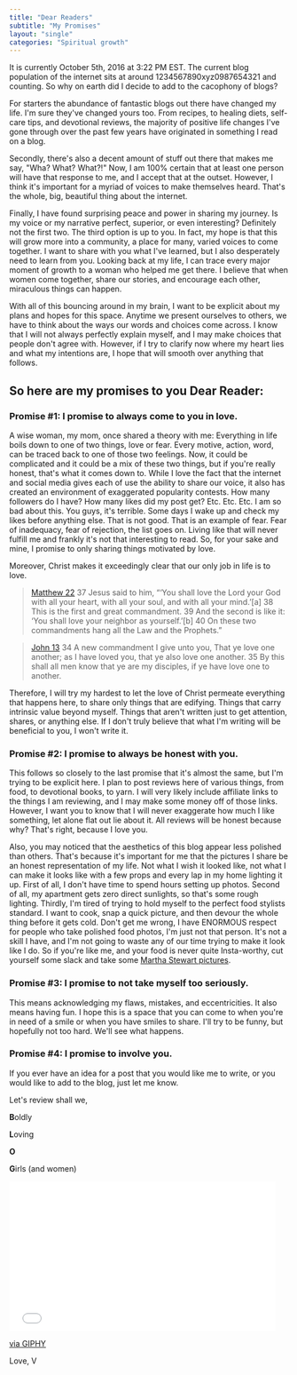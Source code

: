 ```yaml
---
title: "Dear Readers"
subtitle: "My Promises"
layout: "single"
categories: "Spiritual growth"
---
```

It is currently October 5th, 2016 at 3:22 PM EST. The current blog population of the internet sits at around 1234567890xyz0987654321 and counting. So why on earth did I decide to add to the cacophony of blogs?

For starters the abundance of fantastic blogs out there have changed my life. I'm sure they've changed yours too. From recipes, to healing diets, self-care tips, and devotional reviews, the majority of positive life changes I've gone through over the past few years have originated in something I read on a blog.

Secondly, there's also a decent amount of stuff out there that makes me say, "Wha? What? What?!" Now, I am 100% certain that at least one person will have that response to me, and I accept that at the outset. However, I think it's important for a myriad of voices to make themselves heard. That's the whole, big, beautiful thing about the internet.

Finally, I have found surprising peace and power in sharing my journey. Is my voice or my narrative perfect, superior, or even interesting? Definitely not the first two. The third option is up to you. In fact, my hope is that this will grow more into a community, a place for many, varied voices to come together. I want to share with you what I've learned, but I also desperately need to learn from you. Looking back at my life, I can trace every major moment of growth to a woman who helped me get there. I believe that when women come together, share our stories, and encourage each other, miraculous things can happen.

With all of this bouncing around in my brain, I want to be explicit about my plans and hopes for this space. Anytime we present ourselves to others, we have to think about the ways our words and choices come across. I know that I will not always perfectly explain myself, and I may make choices that people don't agree with. However, if I try to clarify now where my heart lies and what my intentions are, I hope that will smooth over anything that follows.

## So here are my promises to you Dear Reader:

### Promise #1: I promise to always come to you in love.

A wise woman, my mom, once shared a theory with me: Everything in life boils down to one of two things, love or fear. Every motive, action, word, can be traced back to one of those two feelings. Now, it could be complicated and it could be a mix of these two things, but if you're really honest, that's what it comes down to. While I love the fact that the internet and social media gives each of use the ability to share our voice, it also has created an environment of exaggerated popularity contests. How many followers do I have? How many likes did my post get? Etc. Etc. Etc. I am so bad about this. You guys, it's terrible. Some days I wake up and check my likes before anything else. That is not good. That is an example of fear. Fear of inadequacy, fear of rejection, the list goes on. Living like that will never fulfill me and frankly it's not that interesting to read. So, for your sake and mine, I promise to only sharing things motivated by love.

Moreover, Christ makes it exceedingly clear that our only job in life is to love.

>[Matthew 22](https://www.biblegateway.com/passage/?search=Matthew+22&version=NKJV) 37 Jesus said to him, “‘You shall love the Lord your God with all your heart, with all your soul, and with all your mind.’[a] 38 This is the first and great commandment. 39 And the second is like it: ‘You shall love your neighbor as yourself.’[b] 40 On these two commandments hang all the Law and the Prophets.”

>[John 13](https://www.biblegateway.com/passage/?search=John+13&version=KJV) 34 A new commandment I give unto you, That ye love one another; as I have loved you, that ye also love one another. 35 By this shall all men know that ye are my disciples, if ye have love one to another.

Therefore, I will try my hardest to let the love of Christ permeate everything that happens here, to share only things that are edifying. Things that carry intrinsic value beyond myself. Things that aren't written just to get attention, shares, or anything else. If I don't truly believe that what I'm writing will be beneficial to you, I won't write it.

### Promise #2: I promise to always be honest with you.

This follows so closely to the last promise that it's almost the same, but I'm trying to be explicit here. I plan to post reviews here of various things, from food, to devotional books, to yarn. I will very likely include affiliate links to the things I am reviewing, and I may make some money off of those links. However, I want you to know that I will never exaggerate how much I like something, let alone flat out lie about it. All reviews will be honest because why? That's right, because I love you.

Also, you may noticed that the aesthetics of this blog appear less polished than others. That's because it's important for me that the pictures I share be an honest representation of my life. Not what I wish it looked like, not what I can make it looks like with a few props and every lap in my home lighting it up. First of all, I don't have time to spend hours setting up photos. Second of all, my apartment gets zero direct sunlights, so that's some rough lighting. Thirdly, I'm tired of trying to hold myself to the perfect food stylists standard. I want to cook, snap a quick picture, and then devour the whole thing before it gets cold. Don't get me wrong, I have ENORMOUS respect for people who take polished food photos, I'm just not that person. It's not a skill I have, and I'm not going to waste any of our time trying to make it look like I do. So if you're like me, and your food is never quite Insta-worthy, cut yourself some slack and take some [Martha Stewart pictures](https://www.buzzfeed.com/rachelzarrell/someone-needs-to-tell-martha-stewart-her-food-tweets-are-dis?utm_term=.bl4rvN1NA#.acGag4p4V).

### Promise #3: I promise to not take myself too seriously.

This means acknowledging my flaws, mistakes, and eccentricities. It also means having fun. I hope this is a space that you can come to when you're in need of a smile or when you have smiles to share. I'll try to be funny, but hopefully not too hard. We'll see what happens.

### Promise #4: I promise to involve you.

If you ever have an idea for a post that you would like me to write, or you would like to add to the blog, just let me know.

Let's review shall we,

**B**oldly

**L**oving

**O**

**G**irls (and women)

<iframe src="//giphy.com/embed/l0HlKqIBxOhgYmAWk" width="480" height="270" frameBorder="0" class="giphy-embed" allowFullScreen></iframe><p><a href="https://giphy.com/gifs/election2016-speech-michelle-obama-dnc-l0HlKqIBxOhgYmAWk">via GIPHY</a></p>

Love,
V
